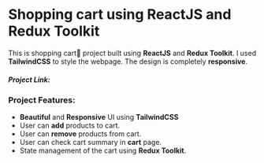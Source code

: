#  **Shopping cart using ReactJS and Redux Toolkit**

This is shopping cart🛒 project built using **ReactJS** and **Redux Toolkit**.
I used **TailwindCSS** to style the webpage. The design is completely **responsive**.

##### Project Link: 

### Project Features:
- **Beautiful** and **Responsive** UI using **TailwindCSS**
- User can **add** products to cart.
- User can **remove** products from cart.
- User can check cart summary in **cart** page.
- State management of the cart using **Redux Toolkit**. 
